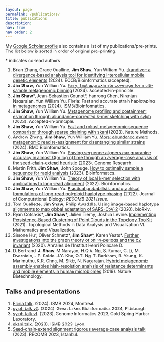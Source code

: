 ```yaml
---
layout: page
permalink: /publications/
title: publications
description: 
nav: true
nav_order: 2
---
```



My [Google Scholar profile](https://scholar.google.com/citations?user=hNAwGS8AAAAJ&hl=en) also contains a list of my publications/pre-prints. The list below is sorted in order of original pre-printing.

\* indicates co-lead authors

1. Brian Zhang, Grace Oualline, **Jim Shaw**, Yun William Yu. [skandiver: a divergence-based analysis tool for identifying intercellular mobile genetic elements](https://arxiv.org/abs/2406.12064) (2024). ECCB/Bioinformatics (accepted). 
1. **Jim Shaw**, Yun William Yu. [Fairy: fast approximate coverage for multi-sample metagenomic binning](https://www.biorxiv.org/content/10.1101/2024.04.23.590803v1) (2024). Accepted-in-principle. 
1. **Jim Shaw**\*, Jean-Sebastien Gounot\*, Hanrong Chen, Niranjan Nagarajan, Yun William Yu. [Floria: Fast and accurate strain haplotyping in metagenomes](https://doi.org/10.1093/bioinformatics/btae252) (2024). ISMB/Bioinformatics.
2. **Jim Shaw**, Yun William Yu. [Metagenome profiling and containment estimation through abundance-corrected k-mer sketching with sylph](https://www.biorxiv.org/content/10.1101/2023.11.20.567879v1) (2023). Accepted-in-principle.
3. **Jim Shaw**, Yun William Yu. [Fast and robust metagenomic sequence comparison through sparse chaining with skani](https://doi.org/10.1038/s41592-023-02018-3) (2023). Nature Methods.
4. Andrew Zheng, **Jim Shaw**, Yun William Yu. [Mora: abundance aware metagenomic read re-assignment for disentangling similar strains](https://doi.org/10.1186/s12859-024-05768-9) (2024). BMC Bioinformatics. 
5. **Jim Shaw**, Yun William Yu. [Proving sequence aligners can guarantee accuracy in almost O(m log n) time through an average-case analysis of the seed-chain-extend heuristic](https://genome.cshlp.org/content/early/2023/03/29/gr.277637.122.abstract) (2023). Genome Research.  
6. Martin Frith, **Jim Shaw**, John Spouge. [How to optimally sample a sequence for rapid analysis](https://doi.org/10.1093/bioinformatics/btad057) (2023). Bioinformatics.  
7. **Jim Shaw**, Yun William Yu. [Theory of local k-mer selection with applications to long-read alignment](https://academic.oup.com/bioinformatics/advance-article/doi/10.1093/bioinformatics/btab790/6432031) (2022). Bioinformatics.  
8. **Jim Shaw**, Yun William Yu. [Practical probabilistic and graphical formulations of long-read polyploid haplotype phasing](https://doi.org/10.1089/cmb.2021.0436) (2022). Journal of Computational Biology: *RECOMB 2021 Issue*.
9. Tom Ouellette, **Jim Shaw**, Philip Awadalla. [Using image-based haplotype alignments to map global adaptation of SARS-CoV-2](https://www.biorxiv.org/content/10.1101/2021.01.13.426571v1.abstract) (2020). bioRxiv.
10. Ryan Cotsakis\*, **Jim Shaw**\*, Julien Tierny, Joshua Levine. [Implementing Persistence-Based Clustering of Point Clouds in the Topology ToolKit](https://doi.org/10.1007/978-3-030-83500-2_17) (2021). Topological Methods in Data Analysis and Visualization VI. Mathematics and Visualization.
11. Simone Hu\*, Oliver Schnetz\*, **Jim Shaw**\*, Karen Yeats\*. [Further investigations into the graph theory of phi^4-periods and the c2 invariant](https://doi.org/10.4171/aihpd/123) (2020). Annales de l'Institut Henri Poincare D.
12. D. Bertrand, **J. Shaw**, M Narayan, H.Q.A. Ng, S. Kumar, C. Li, M. Dvornicic, J.P. Soldo, J.Y. Kho, O.T. Ng, T. Barkham, B. Young, K. Marimuthu, K.R. Chng, M. Sikic, N. Nagarajan. [Hybrid metagenomic assembly enables high-resolution analysis of resistance determinants and mobile elements in human microbiomes](https://www.nature.com/articles/s41587-019-0191-2) (2019). Nature Biotechnology.

## Talks and presentations

1. [Floria talk](https://github.com/jim-shaw-bluenote/jim-shaw-bluenote.github.io/blob/master/jims_assets/ISMB2024-Floria-JimShaw.pdf). (2024). ISMB 2024, Montreal.
2. [sylph talk v2](https://github.com/jim-shaw-bluenote/jim-shaw-bluenote.github.io/blob/master/jims_assets/GLBIO-TalkJimShaw.pdf). (2024). Great Lakes Bioinformatics 2024, Pittsburgh.
3. [sylph talk v1](https://github.com/jim-shaw-bluenote/jim-shaw-bluenote.github.io/blob/master/jims_assets/sylph_talk.pdf). (2023). Genome Informatics 2023, Cold Spring Harbor Laboratory.
4. [skani talk](https://github.com/jim-shaw-bluenote/jim-shaw-bluenote.github.io/blob/master/jims_assets/2023ISMB_SKANI_TALK.pdf). (2023). ISMB 2023, Lyon.
5. [Seed-chain-extend alignment rigorous average-case analysis talk](https://github.com/jim-shaw-bluenote/jim-shaw-bluenote.github.io/blob/master/jims_assets/recomb2023_talk.pdf). (2023). RECOMB 2023, Istanbul.

